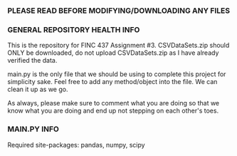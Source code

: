 ### PLEASE READ BEFORE MODIFYING/DOWNLOADING ANY FILES ###

### GENERAL REPOSITORY HEALTH INFO ###
This is the repository for FINC 437 Assignment #3.
CSVDataSets.zip should ONLY be downloaded, do not upload CSVDataSets.zip as I have already verified the data.

main.py is the only file that we should be using to complete this project for simplicity sake. Feel free to add any method/object into the file. We can clean it up as we go.

As always, please make sure to comment what you are doing so that we know what you are doing and end up not stepping on each other's toes.

### MAIN.PY INFO ###

Required site-packages: pandas, numpy, scipy
